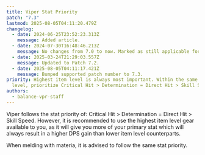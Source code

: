 ```yaml
---
title: Viper Stat Priority
patch: "7.3"
lastmod: 2025-08-05T04:11:20.479Z
changelog:
  - date: 2024-06-25T23:52:23.313Z
    message: Added article.
  - date: 2024-07-30T16:48:46.213Z
    message: No changes from 7.0 to now. Marked as still applicable for 7.05
  - date: 2025-03-24T21:29:03.557Z
    message: Updated to Patch 7.2.
  - date: 2025-08-05T04:11:17.421Z
    message: Bumped supported patch number to 7.3.
priority: Highest item level is always most important. Within the same item
  level, prioritize Critical Hit > Determination = Direct Hit > Skill Speed.
authors:
  - balance-vpr-staff
---
```

Viper follows the stat priority of: Critical Hit > Determination = Direct Hit > Skill Speed. However, it is recommended to use the highest item level gear available to you, as it will give you more of your primary stat which will always result in a higher DPS gain than lower item level counterparts.

When melding with materia, it is advised to follow the same stat priority.